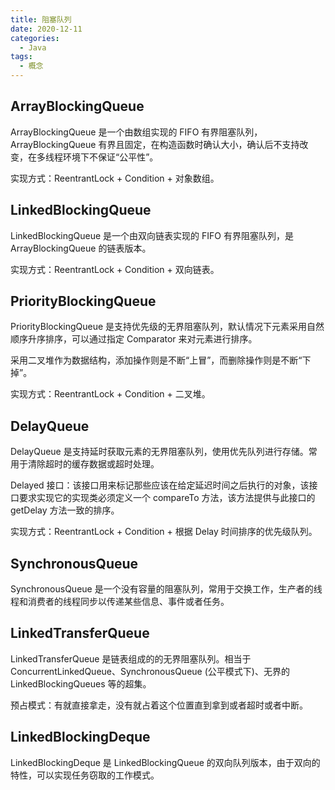 ```yaml
---
title: 阻塞队列
date: 2020-12-11
categories:
  - Java
tags:
  - 概念
---
```


## ArrayBlockingQueue

ArrayBlockingQueue 是一个由数组实现的 FIFO 有界阻塞队列，ArrayBlockingQueue 有界且固定，在构造函数时确认大小，确认后不支持改变，在多线程环境下不保证“公平性”。

实现方式：ReentrantLock + Condition + 对象数组。

## LinkedBlockingQueue

LinkedBlockingQueue 是一个由双向链表实现的 FIFO 有界阻塞队列，是 ArrayBlockingQueue 的链表版本。

实现方式：ReentrantLock + Condition + 双向链表。

## PriorityBlockingQueue

PriorityBlockingQueue 是支持优先级的无界阻塞队列，默认情况下元素采用自然顺序升序排序，可以通过指定 Comparator 来对元素进行排序。

采用二叉堆作为数据结构，添加操作则是不断“上冒”，而删除操作则是不断“下掉”。

实现方式：ReentrantLock + Condition + 二叉堆。

## DelayQueue

DelayQueue 是支持延时获取元素的无界阻塞队列，使用优先队列进行存储。常用于清除超时的缓存数据或超时处理。

Delayed 接口：该接口用来标记那些应该在给定延迟时间之后执行的对象，该接口要求实现它的实现类必须定义一个 compareTo 方法，该方法提供与此接口的 getDelay 方法一致的排序。

实现方式：ReentrantLock + Condition + 根据 Delay 时间排序的优先级队列。

## SynchronousQueue

SynchronousQueue 是一个没有容量的阻塞队列，常用于交换工作，生产者的线程和消费者的线程同步以传递某些信息、事件或者任务。

## LinkedTransferQueue

LinkedTransferQueue 是链表组成的的无界阻塞队列。相当于 ConcurrentLinkedQueue、SynchronousQueue (公平模式下)、无界的 LinkedBlockingQueues 等的超集。

预占模式：有就直接拿走，没有就占着这个位置直到拿到或者超时或者中断。

## LinkedBlockingDeque

LinkedBlockingDeque 是 LinkedBlockingQueue 的双向队列版本，由于双向的特性，可以实现任务窃取的工作模式。
